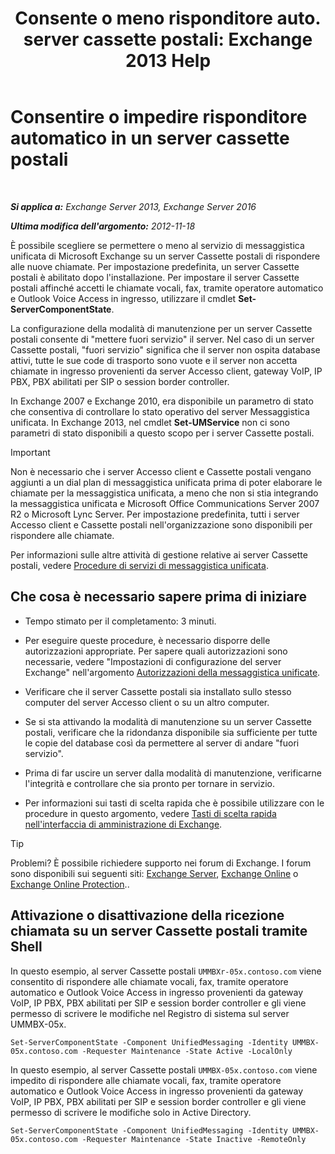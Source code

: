 ﻿---
title: 'Consente o meno risponditore auto. server cassette postali: Exchange 2013 Help'
TOCTitle: Consentire o impedire risponditore automatico in un server cassette postali
ms:assetid: 4b860c09-6669-4e3d-b3dc-17b8018b3860
ms:mtpsurl: https://technet.microsoft.com/it-it/library/Aa997908(v=EXCHG.150)
ms:contentKeyID: 50555584
ms.date: 05/22/2018
mtps_version: v=EXCHG.150
ms.translationtype: MT
---

# Consentire o impedire risponditore automatico in un server cassette postali

 

_**Si applica a:** Exchange Server 2013, Exchange Server 2016_

_**Ultima modifica dell'argomento:** 2012-11-18_

È possibile scegliere se permettere o meno al servizio di messaggistica unificata di Microsoft Exchange su un server Cassette postali di rispondere alle nuove chiamate. Per impostazione predefinita, un server Cassette postali è abilitato dopo l'installazione. Per impostare il server Cassette postali affinché accetti le chiamate vocali, fax, tramite operatore automatico e Outlook Voice Access in ingresso, utilizzare il cmdlet **Set-ServerComponentState**.

La configurazione della modalità di manutenzione per un server Cassette postali consente di "mettere fuori servizio" il server. Nel caso di un server Cassette postali, "fuori servizio" significa che il server non ospita database attivi, tutte le sue code di trasporto sono vuote e il server non accetta chiamate in ingresso provenienti da server Accesso client, gateway VoIP, IP PBX, PBX abilitati per SIP o session border controller.

In Exchange 2007 e Exchange 2010, era disponibile un parametro di stato che consentiva di controllare lo stato operativo del server Messaggistica unificata. In Exchange 2013, nel cmdlet **Set-UMService** non ci sono parametri di stato disponibili a questo scopo per i server Cassette postali.


> [!IMPORTANT]
> Non è necessario che i server Accesso client e Cassette postali vengano aggiunti a un dial plan di messaggistica unificata prima di poter elaborare le chiamate per la messaggistica unificata, a meno che non si stia integrando la messaggistica unificata e Microsoft Office Communications Server 2007 R2 o Microsoft Lync Server. Per impostazione predefinita, tutti i server Accesso client e Cassette postali nell'organizzazione sono disponibili per rispondere alle chiamate.



Per informazioni sulle altre attività di gestione relative ai server Cassette postali, vedere [Procedure di servizi di messaggistica unificata](um-services-procedures-exchange-2013-help.md).

## Che cosa è necessario sapere prima di iniziare

  - Tempo stimato per il completamento: 3 minuti.

  - Per eseguire queste procedure, è necessario disporre delle autorizzazioni appropriate. Per sapere quali autorizzazioni sono necessarie, vedere "Impostazioni di configurazione del server Exchange" nell'argomento [Autorizzazioni della messaggistica unificate](unified-messaging-permissions-exchange-2013-help.md).

  - Verificare che il server Cassette postali sia installato sullo stesso computer del server Accesso client o su un altro computer.

  - Se si sta attivando la modalità di manutenzione su un server Cassette postali, verificare che la ridondanza disponibile sia sufficiente per tutte le copie del database così da permettere al server di andare "fuori servizio".

  - Prima di far uscire un server dalla modalità di manutenzione, verificarne l'integrità e controllare che sia pronto per tornare in servizio.

  - Per informazioni sui tasti di scelta rapida che è possibile utilizzare con le procedure in questo argomento, vedere [Tasti di scelta rapida nell'interfaccia di amministrazione di Exchange](keyboard-shortcuts-in-the-exchange-admin-center-exchange-online-protection-help.md).


> [!TIP]
> Problemi? È possibile richiedere supporto nei forum di Exchange. I forum sono disponibili sui seguenti siti: <A href="https://go.microsoft.com/fwlink/p/?linkid=60612">Exchange Server</A>, <A href="https://go.microsoft.com/fwlink/p/?linkid=267542">Exchange Online</A> o <A href="https://go.microsoft.com/fwlink/p/?linkid=285351">Exchange Online Protection</A>..



## Attivazione o disattivazione della ricezione chiamata su un server Cassette postali tramite Shell

In questo esempio, al server Cassette postali `UMMBXr-05x.contoso.com` viene consentito di rispondere alle chiamate vocali, fax, tramite operatore automatico e Outlook Voice Access in ingresso provenienti da gateway VoIP, IP PBX, PBX abilitati per SIP e session border controller e gli viene permesso di scrivere le modifiche nel Registro di sistema sul server UMMBX-05x.

    Set-ServerComponentState -Component UnifiedMessaging -Identity UMMBX-05x.contoso.com -Requester Maintenance -State Active -LocalOnly

In questo esempio, al server Cassette postali `UMMBX-05x.contoso.com` viene impedito di rispondere alle chiamate vocali, fax, tramite operatore automatico e Outlook Voice Access in ingresso provenienti da gateway VoIP, IP PBX, PBX abilitati per SIP e session border controller e gli viene permesso di scrivere le modifiche solo in Active Directory.

    Set-ServerComponentState -Component UnifiedMessaging -Identity UMMBX-05x.contoso.com -Requester Maintenance -State Inactive -RemoteOnly


